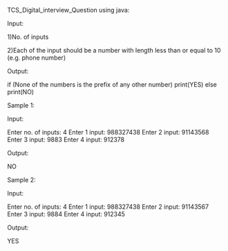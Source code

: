 TCS_Digital_interview_Question using java:

Input: 

1)No. of inputs

2)Each of the input should be a number with length less than or equal to 10 (e.g. phone number)


Output:

if (None of the numbers is the prefix of any other number)
  print(YES)
else
  print(NO)


Sample 1:

Input:

Enter no. of inputs: 4
Enter 1 input: 988327438
Enter 2 input: 91143568
Enter 3 input: 9883
Enter 4 input: 912378

Output:

NO

Sample 2:

Input:

Enter no. of inputs: 4
Enter 1 input: 988327438
Enter 2 input: 91143567
Enter 3 input: 9884
Enter 4 input: 912345

Output:

YES

